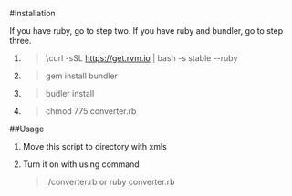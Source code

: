 #Installation


If you have ruby, go to step two.
If you have ruby and bundler, go to step three.

1. > \curl -sSL https://get.rvm.io | bash -s stable --ruby

2. > gem install bundler

3. > budler install

4. > chmod 775 converter.rb

##Usage
1. Move this script to directory with xmls

2. Turn it on with using command 
	> ./converter.rb 
	or 
	> ruby converter.rb
